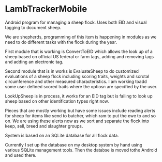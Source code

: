 LambTrackerMobile
=================

Android program for managing a sheep flock. Uses both EID and visual tagging to document sheep. 

We are shepherds, programming of this item is happening in modules as we need to do different tasks with the flock during the year.

First module that is working is ConvertToEID which allows the look up of a sheep based on official US federal or farm tags, adding and removing tags and adding an electronic tag.

Second module that is in works is EvaluateSheep to do customized evaluations of a sheep flock including scoring traits, weights and scrotal circumference and other measured characteristics. I am working toadd some user defined scored traits where the optiosn are specified by the user. 

LookUpSheep is in process, it works for an EID tag but is failing to look up sheep based on other identification types right now. 

Pieces that are mostly working but have some issues include reading alerts for sheep for items like send to butcher, which ram to put the ewe to and so on. We are using these alerts now as we sort and separate the flock into keep, sell, breed and slaughter groups. 

System is based on an SQLite database for all flock data.

Currently I set up the database on my desktop system by hand using various SQLite management tools. Then the databse is moved tothe Android and used there.

